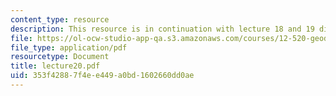 ```yaml
---
content_type: resource
description: This resource is in continuation with lecture 18 and 19 discussing plates.
file: https://ol-ocw-studio-app-qa.s3.amazonaws.com/courses/12-520-geodynamics-fall-2006/353f42887f4ee449a0bd1602660dd0ae_lecture20.pdf
file_type: application/pdf
resourcetype: Document
title: lecture20.pdf
uid: 353f4288-7f4e-e449-a0bd-1602660dd0ae
---
```


